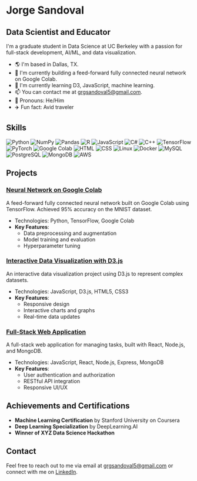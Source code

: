 # Jorge Sandoval

## Data Scientist and Educator

I'm a graduate student in Data Science at UC Berkeley with a passion for full-stack development, AI/ML, and data visualization.

- 🌎 I'm based in Dallas, TX.
- 🧠 I'm currently building a feed-forward fully connected neural network on Google Colab.
- 🧠 I'm currently learning D3, JavaScript, machine learning.
- 📫 You can contact me at [grgsandoval5@gmail.com](mailto:grgsandoval5@gmail.com).
- 🌟 Pronouns: He/Him
- ✈️ Fun fact: Avid traveler

## Skills

![Python](https://raw.githubusercontent.com/devicons/devicon/master/icons/python/python-original.svg)
![NumPy](https://raw.githubusercontent.com/devicons/devicon/master/icons/numpy/numpy-original.svg)
![Pandas](https://raw.githubusercontent.com/devicons/devicon/master/icons/pandas/pandas-original.svg)
![R](https://raw.githubusercontent.com/devicons/devicon/master/icons/r/r-original.svg)
![JavaScript](https://raw.githubusercontent.com/devicons/devicon/master/icons/javascript/javascript-original.svg)
![C#](https://raw.githubusercontent.com/devicons/devicon/master/icons/csharp/csharp-original.svg)
![C++](https://raw.githubusercontent.com/devicons/devicon/master/icons/cplusplus/cplusplus-original.svg)
![TensorFlow](https://raw.githubusercontent.com/devicons/devicon/master/icons/tensorflow/tensorflow-original.svg)
![PyTorch](https://raw.githubusercontent.com/devicons/devicon/master/icons/pytorch/pytorch-original.svg)
![Google Colab](https://upload.wikimedia.org/wikipedia/commons/d/d0/Google_Colaboratory_SVG_Logo.svg)
![HTML](https://raw.githubusercontent.com/devicons/devicon/master/icons/html5/html5-original.svg)
![CSS](https://raw.githubusercontent.com/devicons/devicon/master/icons/css3/css3-original.svg)
![Linux](https://raw.githubusercontent.com/devicons/devicon/master/icons/linux/linux-original.svg)
![Docker](https://raw.githubusercontent.com/devicons/devicon/master/icons/docker/docker-original.svg)
![MySQL](https://raw.githubusercontent.com/devicons/devicon/master/icons/mysql/mysql-original.svg)
![PostgreSQL](https://raw.githubusercontent.com/devicons/devicon/master/icons/postgresql/postgresql-original.svg)
![MongoDB](https://raw.githubusercontent.com/devicons/devicon/master/icons/mongodb/mongodb-original.svg)
![AWS](https://raw.githubusercontent.com/devicons/devicon/master/icons/amazonwebservices/amazonwebservices-original.svg)

## Projects

### [Neural Network on Google Colab](https://github.com/JorgeCuerv0/neural-network)
A feed-forward fully connected neural network built on Google Colab using TensorFlow. Achieved 95% accuracy on the MNIST dataset.
- Technologies: Python, TensorFlow, Google Colab
- **Key Features**:
  - Data preprocessing and augmentation
  - Model training and evaluation
  - Hyperparameter tuning

### [Interactive Data Visualization with D3.js](https://github.com/JorgeCuerv0/data-visualization)
An interactive data visualization project using D3.js to represent complex datasets.
- Technologies: JavaScript, D3.js, HTML5, CSS3
- **Key Features**:
  - Responsive design
  - Interactive charts and graphs
  - Real-time data updates

### [Full-Stack Web Application](https://github.com/JorgeCuerv0/full-stack-app)
A full-stack web application for managing tasks, built with React, Node.js, and MongoDB.
- Technologies: JavaScript, React, Node.js, Express, MongoDB
- **Key Features**:
  - User authentication and authorization
  - RESTful API integration
  - Responsive UI/UX

## Achievements and Certifications

- **Machine Learning Certification** by Stanford University on Coursera
- **Deep Learning Specialization** by DeepLearning.AI
- **Winner of XYZ Data Science Hackathon**

## Contact

Feel free to reach out to me via email at [grgsandoval5@gmail.com](mailto:grgsandoval5@gmail.com) or connect with me on [LinkedIn](https://linkedin.com/in/jorge-sandoval-a0020a114).


